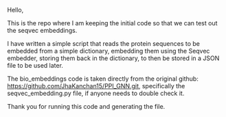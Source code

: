 Hello,

This is the repo where I am keeping the initial code so that we can test out the seqvec embeddings.

I have written a simple script that reads the protein sequences to be embedded from a simple dictionary, embedding them using the Seqvec embedder,  storing them back in the dictionary, to then be stored in a JSON file to be used later.

The bio_embeddings code is taken directly from the original github: https://github.com/JhaKanchan15/PPI_GNN.git, specifically the seqvec_embedding.py file, if anyone needs to double check it.

Thank you for running this code and generating the file.

